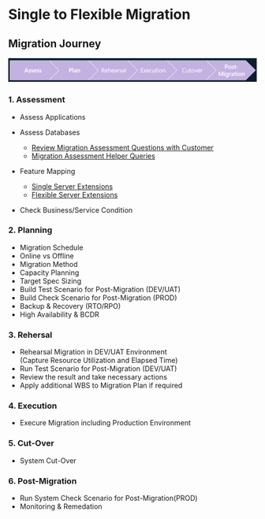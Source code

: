 # Single to Flexible Migration

## Migration Journey

![Migration Journey](./img/04_01_Migration_Journey.png)

### 1. Assessment

- Assess Applications
- Assess Databases
  * [Review Migration Assessment Questions with Customer](01_Assess/PremigrationQuestions.md)
  * [Migration Assessment Helper Queries](01_Assess/Queries.sql)

- Feature Mapping
  * [Single Server Extensions](https://learn.microsoft.com/en-us/azure/postgresql/single-server/concepts-extensions)
  * [Flexible Server Extensions](https://learn.microsoft.com/en-us/azure/postgresql/flexible-server/concepts-extensions)

- Check Business/Service Condition

### 2. Planning

- Migration Schedule
- Online vs Offline
- Migration Method
- Capacity Planning
- Target Spec Sizing
- Build Test Scenario for Post-Migration (DEV/UAT)
- Build Check Scenario for Post-Migration (PROD)
- Backup & Recovery (RTO/RPO)
- High Availability & BCDR

### 3. Rehersal

- Rehearsal Migration in DEV/UAT Environment </br>
  (Capture Resource Utilization and Elapsed Time)
- Run Test Scenario for Post-Migration (DEV/UAT)
- Review the result and take necessary actions
- Apply additional WBS to Migration Plan if required

### 4. Execution

- Execure Migration including Production Environment

### 5. Cut-Over

- System Cut-Over

### 6. Post-Migration

- Run System Check Scenario for Post-Migration(PROD)
- Monitoring & Remedation
